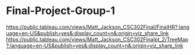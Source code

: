 # Final-Project-Group-1
https://public.tableau.com/views/Matt_Jackson_CSC302Final/FinalHR?:language=en-US&publish=yes&:display_count=n&:origin=viz_share_link
https://public.tableau.com/views/Matt_Jackson_CSC302Finalpt_2/TreeMap?:language=en-US&publish=yes&:display_count=n&:origin=viz_share_link
